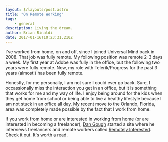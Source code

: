 ```yaml
---
layout: $/layouts/post.astro
title: "On Remote Working"
tags:
    - general
description: Living the dream.
author: Brian Rinaldi
date: 2017-01-16T10:23:31.210Z
---
```


I've worked from home, on and off, since I joined Universal Mind back in 2008. That job was fully remote. My following position was remote 2-3 days a week. My first year at Adobe was fully in the office, but the following two years were fully remote. Now, my role with Telerik/Progress for the past 3 years (almost!) has been fully remote.

Honestly, for me personally, I am not sure I could ever go back. Sure, I occassionally miss the interaction you get in an office, but it is something that works for me and my way of life. I enjoy being around for the kids when they get home from school or being able to live a healthy lifestyle because I am not stuck in an office all day. My recent move to the Orlando, Florida, area was completely made possible by the fact that I work from home.

If you work from home or are interested in working from home (or are interested in becoming a freelancer), [Dan Gough](https://twitter.com/dandgough) started a site where he interviews freelancers and remote workers called [Remotely Interested](http://www.remotelyinterested.co/). Check it out. It's worth a read.